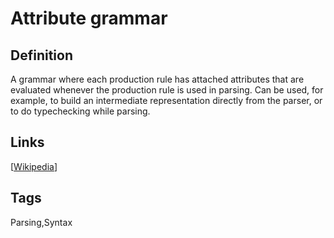 # Attribute grammar

## Definition
A grammar where each production rule has attached attributes that are evaluated whenever the production rule is used in parsing. Can be used, for example, to build an intermediate representation directly from the parser, or to do typechecking while parsing.

## Links


[[Wikipedia](http://en.wikipedia.org/wiki/Attribute_grammar)]

## Tags
Parsing,Syntax


